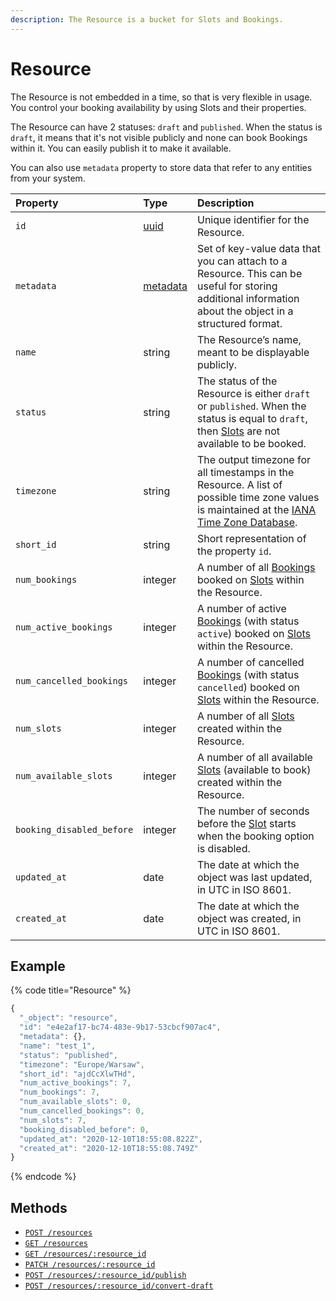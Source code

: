 ```yaml
---
description: The Resource is a bucket for Slots and Bookings.
---
```


# Resource

The Resource is not embedded in a time, so that is very flexible in usage. You control your booking availability by using Slots and their properties.

The Resource can have 2 statuses: `draft` and `published`. When the status is `draft`, it means that it's not visible publicly and none can book Bookings within it. You can easily publish it to make it available.

You can also use `metadata` property to store data that refer to any entities from your system.

| Property | Type | Description |
| :--- | :--- | :--- |
| `id` | [uuid](https://en.wikipedia.org/wiki/Universally_unique_identifier) | Unique identifier for the Resource. |
| `metadata` | [metadata](../../metadata.md) | Set of key-value data that you can attach to a Resource. This can be useful for storing additional information about the object in a structured format. |
| `name` | string | The Resource’s name, meant to be displayable publicly. |
| `status` | string | The status of the Resource is either `draft` or `published`. When the status is equal to `draft`, then [Slots](../slot/) are not available to be booked. |
| `timezone` | string | The output timezone for all timestamps in the Resource. A list of possible time zone values is maintained at the [IANA Time Zone Database](http://www.iana.org/time-zones). |
| `short_id` | string | Short representation of the property `id`. |
| `num_bookings` | integer | A number of all [Bookings](../booking/) booked on [Slots](../slot/) within the Resource. |
| `num_active_bookings` | integer | A number of active [Bookings](../booking/) \(with status `active`\) booked on [Slots](../slot/) within the Resource. |
| `num_cancelled_bookings` | integer | A number of cancelled [Bookings](../booking/) \(with status `cancelled`\) booked on [Slots](../slot/) within the Resource. |
| `num_slots` | integer | A number of all [Slots](../slot/) created within the Resource. |
| `num_available_slots` | integer | A number of all available [Slots](../slot/) \(available to book\) created within the Resource. |
| `booking_disabled_before` | integer | The number of seconds before the [Slot](../slot/) starts when the booking option is disabled. |
| `updated_at` | date | The date at which the object was last updated, in UTC in ISO 8601. |
| `created_at` | date | The date at which the object was created, in UTC in ISO 8601. |

## Example

{% code title="Resource" %}
```javascript
{
  "_object": "resource",
  "id": "e4e2af17-bc74-483e-9b17-53cbcf907ac4",
  "metadata": {},
  "name": "test_1",
  "status": "published",
  "timezone": "Europe/Warsaw",
  "short_id": "ajdCcXlwTHd",
  "num_active_bookings": 7,
  "num_bookings": 7,
  "num_available_slots": 0,
  "num_cancelled_bookings": 0,
  "num_slots": 7,
  "booking_disabled_before": 0,
  "updated_at": "2020-12-10T18:55:08.822Z",
  "created_at": "2020-12-10T18:55:08.749Z"
}
```
{% endcode %}

## Methods

* [`POST /resources`](create-a-resource.md)
* [`GET /resources`](list-resources.md)
* [`GET /resources/:resource_id`](get-a-resource.md)
* [`PATCH /resources/:resource_id`](update-a-resource.md)
* [`POST /resources/:resource_id/publish`](publish-a-resource.md)
* [`POST /resources/:resource_id/convert-draft`](convert-a-resource-to-draft.md)

